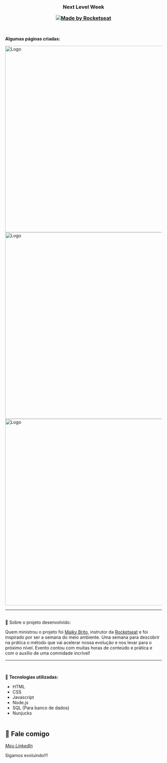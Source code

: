 <h3 align="center">
<b>Next Level Week<p><a href="https://rocketseat.com.br"><img alt="Made by Rocketseat" src="https://github.com/jr1835/Next-Level-Week/raw/master/public/images/wallpapers/nlw.png"></a></p></b>

</h3></b></br>

<b>Algumas páginas criadas:</b>

<img alt="Logo" title="#Cadastro" width="600" src="https://user-images.githubusercontent.com/62966905/84081320-1df4a080-a9b4-11ea-8377-c3e753b619ca.png">
<img alt="Logo" title="#Cadastro" width="600" src="https://user-images.githubusercontent.com/62966905/84078323-1e3e6d00-a9af-11ea-89e8-98d3124a39b3.png">
<img alt="Logo" title="#Pesquisa" width="600" src="https://user-images.githubusercontent.com/62966905/84078333-20a0c700-a9af-11ea-9b00-0dba87edb4dd.png">



   
------------------
</br>
   📌    Sobre o projeto desenvolvido:

Quem ministrou o projeto foi <a href="https://github.com/maykbrito">Maiky Brito</a>, instrutor da <a href="http://rocketseat.com.br">Rocketseat</a> e foi inspirado por ser a semana do meio ambiente. Uma semana para descobrir na prática o método que vai acelerar nossa evolução e nos levar para o próximo nível. Evento contou com muitas horas de conteúdo e prática e com o auxilio de uma comnidade incrível! 


------------------
</br>
 
🚀  <strong>Tecnologias utilizadas:</strong>

- HTML
- CSS
- Javascript
- Node.js
- SQL (Para banco de dados)
- Nunjucks
</br></br>

💬 Fale comigo
------------------
[*Meu LinkedIn*](https://www.linkedin.com/in/daniel-ara%C3%BAjo-80159355/)

Sigamos evoluindo!!!



